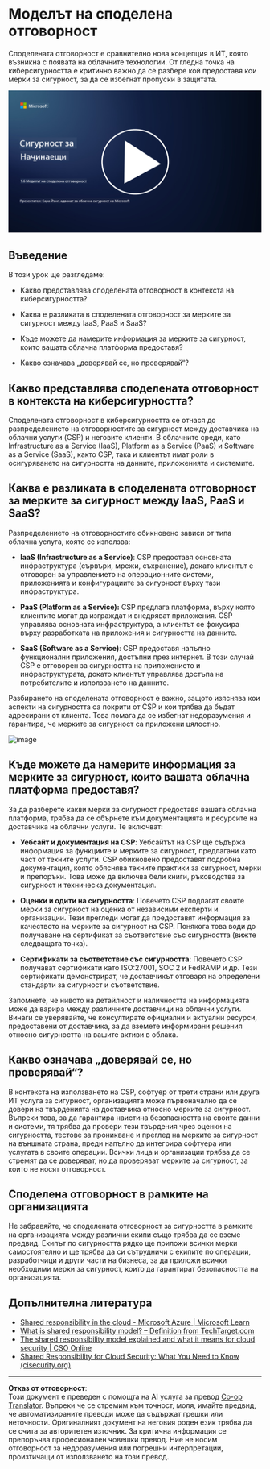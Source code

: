 <!--
CO_OP_TRANSLATOR_METADATA:
{
  "original_hash": "a48db640d80c786b928ca178c414f084",
  "translation_date": "2025-09-03T21:03:14+00:00",
  "source_file": "1.6 Shared responsibility model.md",
  "language_code": "bg"
}
-->
# Моделът на споделена отговорност

Споделената отговорност е сравнително нова концепция в ИТ, която възникна с появата на облачните технологии. От гледна точка на киберсигурността е критично важно да се разбере кой предоставя кои мерки за сигурност, за да се избегнат пропуски в защитата.

[![Гледайте видеото](../../translated_images/1-6_placeholder.e5f314ee81b946d2e99745a3aa36e96432cc432ceaf4b20df35aa84d62ce2408.bg.png)](https://learn-video.azurefd.net/vod/player?id=20bf114b-e90d-428e-ae62-81aa9e9a7175)

## Въведение

В този урок ще разгледаме:

 - Какво представлява споделената отговорност в контекста на киберсигурността?
   
 - Каква е разликата в споделената отговорност за мерките за сигурност
   между IaaS, PaaS и SaaS?

   

 - Къде можете да намерите информация за мерките за сигурност, които вашата облачна платформа предоставя?

   
 

 - Какво означава „доверявай се, но проверявай“?

## Какво представлява споделената отговорност в контекста на киберсигурността?

Споделената отговорност в киберсигурността се отнася до разпределението на отговорностите за сигурност между доставчика на облачни услуги (CSP) и неговите клиенти. В облачните среди, като Infrastructure as a Service (IaaS), Platform as a Service (PaaS) и Software as a Service (SaaS), както CSP, така и клиентът имат роли в осигуряването на сигурността на данните, приложенията и системите.

## Каква е разликата в споделената отговорност за мерките за сигурност между IaaS, PaaS и SaaS?

Разпределението на отговорностите обикновено зависи от типа облачна услуга, която се използва:

 - **IaaS (Infrastructure as a Service)**: CSP предоставя основната инфраструктура (сървъри, мрежи, съхранение), докато клиентът е отговорен за управлението на операционните системи, приложенията и конфигурациите за сигурност върху тази инфраструктура.
   
   
 - **PaaS (Platform as a Service):** CSP предлага платформа, върху която клиентите могат да изграждат и внедряват приложения. CSP управлява основната инфраструктура, а клиентът се фокусира върху разработката на приложения и сигурността на данните.

   

 - **SaaS (Software as a Service)**: CSP предоставя напълно функционални приложения, достъпни през интернет. В този случай CSP е отговорен за сигурността на приложението и инфраструктурата, докато клиентът управлява достъпа на потребителите и използването на данните.

Разбирането на споделената отговорност е важно, защото изяснява кои аспекти на сигурността са покрити от CSP и кои трябва да бъдат адресирани от клиента. Това помага да се избегнат недоразумения и гарантира, че мерките за сигурност са приложени цялостно.

![image](https://github.com/microsoft/Security-101/assets/139931591/7229a633-ec03-44d3-aa74-6c9810f5c47b)

## Къде можете да намерите информация за мерките за сигурност, които вашата облачна платформа предоставя?

За да разберете какви мерки за сигурност предоставя вашата облачна платформа, трябва да се обърнете към документацията и ресурсите на доставчика на облачни услуги. Те включват:

 - **Уебсайт и документация на CSP**: Уебсайтът на CSP ще съдържа информация за функциите и мерките за сигурност, предлагани като част от техните услуги. CSP обикновено предоставят подробна документация, която обяснява техните практики за сигурност, мерки и препоръки. Това може да включва бели книги, ръководства за сигурност и техническа документация.
   
 - **Оценки и одити на сигурността**: Повечето CSP подлагат своите мерки за сигурност на оценка от независими експерти и организации. Тези прегледи могат да предоставят информация за качеството на мерките за сигурност на CSP. Понякога това води до получаване на сертификат за съответствие със сигурността (вижте следващата точка).
 - **Сертификати за съответствие със сигурността**: Повечето CSP получават сертификати като ISO:27001, SOC 2 и FedRAMP и др. Тези сертификати демонстрират, че доставчикът отговаря на определени стандарти за сигурност и съответствие.

Запомнете, че нивото на детайлност и наличността на информацията може да варира между различните доставчици на облачни услуги. Винаги се уверявайте, че консултирате официални и актуални ресурси, предоставени от доставчика, за да вземете информирани решения относно сигурността на вашите активи в облака.

## Какво означава „доверявай се, но проверявай“?

В контекста на използването на CSP, софтуер от трети страни или друга ИТ услуга за сигурност, организацията може първоначално да се довери на твърденията на доставчика относно мерките за сигурност. Въпреки това, за да гарантира наистина безопасността на своите данни и системи, тя трябва да провери тези твърдения чрез оценки на сигурността, тестове за проникване и преглед на мерките за сигурност на външната страна, преди напълно да интегрира софтуера или услугата в своите операции. Всички лица и организации трябва да се стремят да се доверяват, но да проверяват мерките за сигурност, за които не носят отговорност.

## Споделена отговорност в рамките на организацията

Не забравяйте, че споделената отговорност за сигурността в рамките на организацията между различни екипи също трябва да се вземе предвид. Екипът по сигурността рядко ще приложи всички мерки самостоятелно и ще трябва да си сътрудничи с екипите по операции, разработчици и други части на бизнеса, за да приложи всички необходими мерки за сигурност, които да гарантират безопасността на организацията.

## Допълнителна литература
- [Shared responsibility in the cloud - Microsoft Azure | Microsoft Learn](https://learn.microsoft.com/azure/security/fundamentals/shared-responsibility?WT.mc_id=academic-96948-sayoung)
- [What is shared responsibility model? – Definition from TechTarget.com](https://www.techtarget.com/searchcloudcomputing/definition/shared-responsibility-model)
- [The shared responsibility model explained and what it means for cloud security | CSO Online](https://www.csoonline.com/article/570779/the-shared-responsibility-model-explained-and-what-it-means-for-cloud-security.html)
- [Shared Responsibility for Cloud Security: What You Need to Know (cisecurity.org)](https://www.cisecurity.org/insights/blog/shared-responsibility-cloud-security-what-you-need-to-know)

---

**Отказ от отговорност**:  
Този документ е преведен с помощта на AI услуга за превод [Co-op Translator](https://github.com/Azure/co-op-translator). Въпреки че се стремим към точност, моля, имайте предвид, че автоматизираните преводи може да съдържат грешки или неточности. Оригиналният документ на неговия роден език трябва да се счита за авторитетен източник. За критична информация се препоръчва професионален човешки превод. Ние не носим отговорност за недоразумения или погрешни интерпретации, произтичащи от използването на този превод.